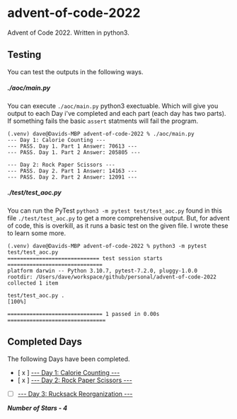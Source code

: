 # advent-of-code-2022
Advent of Code 2022. Written in python3.

## Testing
You can test the outputs in the following ways.

##### ./aoc/main.py
You can execute `./aoc/main.py` python3 exectuable. Which will give you output to each Day i've completed and each part (each day has two parts). If something fails the basic `assert` statments will fail the program.

```
(.venv) dave@Davids-MBP advent-of-code-2022 % ./aoc/main.py   
--- Day 1: Calorie Counting ---
--- PASS. Day 1. Part 1 Answer: 70613 ---
--- PASS. Day 1. Part 2 Answer: 205805 ---

--- Day 2: Rock Paper Scissors ---
--- PASS. Day 2. Part 1 Answer: 14163 ---
--- PASS. Day 2. Part 2 Answer: 12091 ---
```

##### ./test/test_aoc.py
You can run the PyTest `python3 -m pytest test/test_aoc.py` found in this file `./test/test_aoc.py` to get a more comprehensive output. But, for advent of code, this is overkill, as it runs a basic test on the given file. I wrote these to learn some more.

```
(.venv) dave@Davids-MBP advent-of-code-2022 % python3 -m pytest test/test_aoc.py
============================= test session starts ==============================
platform darwin -- Python 3.10.7, pytest-7.2.0, pluggy-1.0.0
rootdir: /Users/dave/workspace/github/personal/advent-of-code-2022
collected 1 item                                                               

test/test_aoc.py .                                                       [100%]

============================== 1 passed in 0.00s ===============================

```

## Completed Days
The following Days have been completed.

- [ x ] [--- Day 1: Calorie Counting ---](https://adventofcode.com/2022/day/1)
- [ x ] [--- Day 2: Rock Paper Scissors ---](https://adventofcode.com/2022/day/2)
- [  ] [--- Day 3: Rucksack Reorganization ---](https://adventofcode.com/2022/day/3)

***Number of Stars - 4***
